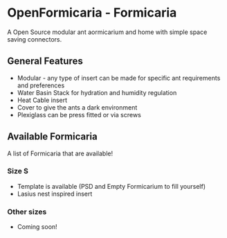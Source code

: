# OpenFormicaria - Formicaria

A Open Source modular ant aormicarium and home with simple space saving connectors.

## General Features
* Modular - any type of insert can be made for specific ant requirements and preferences
* Water Basin Stack for hydration and humidity regulation
* Heat Cable insert
* Cover to give the ants a dark environment
* Plexiglass can be press fitted or via screws

## Available Formicaria
A list of Formicaria that are available!


### Size S
* Template is available (PSD and Empty Formicarium to fill yourself)
* Lasius nest inspired insert

### Other sizes
* Coming soon!